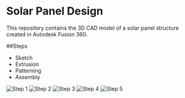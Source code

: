 # Solar Panel Design
This repository contains the 3D CAD model of a solar panel structure created in Autodesk Fusion 360. 

 ##Steps
  - Sketch
  - Extrusion
  - Patterning
  - Assembly

![Step 1](Core/Screenshots/Step_1.jpeg)
![Step 2](Core/Screenshots/Step_2.jpeg)
![Step 3](Core/Screenshots/Step_3.jpeg)
![Step 4](Core/Screenshots/Step_4.jpeg)
![Step 5](Core/Screenshots/Step_5.png)
